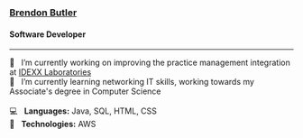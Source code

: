 ### [Brendon Butler](https://www.sparkzz.net/)
#### Software Developer
<hr />

🔭 &nbsp;&nbsp;I’m currently working on improving the practice management integration at [IDEXX Laboratories](https://www.idexx.com/) <br />
🌱 &nbsp;&nbsp;I’m currently learning networking IT skills, working towards my Associate's degree in Computer Science <br />
<br />
:computer: &nbsp;&nbsp;**Languages:** Java, SQL, HTML, CSS<br />
:rocket: &nbsp;&nbsp;**Technologies:** AWS
